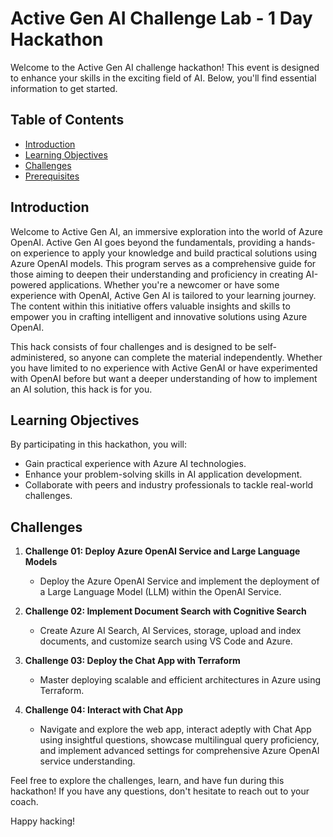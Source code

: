 # Active Gen AI Challenge Lab - 1 Day Hackathon

Welcome to the Active Gen AI challenge hackathon! This event is designed to enhance your skills in the exciting field of AI. Below, you'll find essential information to get started.

## Table of Contents

- [Introduction](#introduction)
- [Learning Objectives](#learning-objectives)
- [Challenges](#challenges)
- [Prerequisites](#prerequisites)

## Introduction

Welcome to Active Gen AI, an immersive exploration into the world of Azure OpenAI. Active Gen AI goes beyond the fundamentals, providing a hands-on experience to apply your knowledge and build practical solutions using Azure OpenAI models. This program serves as a comprehensive guide for those aiming to deepen their understanding and proficiency in creating AI-powered applications. Whether you're a newcomer or have some experience with OpenAI, Active Gen AI is tailored to your learning journey. The content within this initiative offers valuable insights and skills to empower you in crafting intelligent and innovative solutions using Azure OpenAI.

This hack consists of four challenges and is designed to be self-administered, so anyone can complete the material independently. Whether you have limited to no experience with Active GenAI or have experimented with OpenAI before but want a deeper understanding of how to implement an AI solution, this hack is for you.

## Learning Objectives

By participating in this hackathon, you will:

- Gain practical experience with Azure AI technologies.
- Enhance your problem-solving skills in AI application development.
- Collaborate with peers and industry professionals to tackle real-world challenges.

## Challenges

1. **Challenge 01: Deploy Azure OpenAI Service and Large Language Models**
   - Deploy the Azure OpenAI Service and implement the deployment of a Large Language Model (LLM) within the OpenAI Service.
     
2. **Challenge 02: Implement Document Search with Cognitive Search**
   - Create Azure AI Search, AI Services, storage, upload and index documents, and customize search using VS Code and Azure.
             
3. **Challenge 03: Deploy the Chat App with Terraform**
   - Master deploying scalable and efficient architectures in Azure using Terraform.
          
4. **Challenge 04: Interact with Chat App**
   - Navigate and explore the web app, interact adeptly with Chat App using insightful questions, showcase multilingual query proficiency, and implement advanced settings for comprehensive Azure OpenAI service understanding.
          

Feel free to explore the challenges, learn, and have fun during this hackathon! If you have any questions, don't hesitate to reach out to your coach.

Happy hacking!
